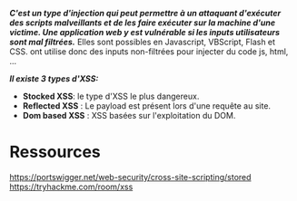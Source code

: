 ***C'est un type d'injection qui peut permettre à un attaquant d'exécuter des scripts malveillants et de les faire exécuter sur la machine d'une victime.
Une application web y est vulnérable si les inputs utilisateurs sont mal filtrées.*** 
Elles sont possibles en Javascript, VBScript, Flash et CSS.
ont utilise donc des inputs non-filtrées pour injecter du code js, html, ...

***Il existe 3 types d'XSS:***
- **Stocked XSS**: le type d'XSS le plus dangereux.
- **Reflected XSS** : Le payload est présent lors d'une requête au site.
- **Dom based XSS** : XSS basées sur l'exploitation du DOM.

# Ressources
https://portswigger.net/web-security/cross-site-scripting/stored
https://tryhackme.com/room/xss